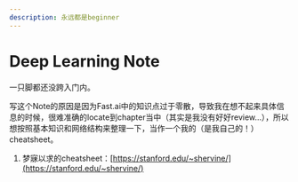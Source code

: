 ```yaml
---
description: 永远都是beginner
---
```


# Deep Learning Note

一只脚都还没跨入门内。

写这个Note的原因是因为Fast.ai中的知识点过于零散，导致我在想不起来具体信息的时候，很难准确的locate到chapter当中（其实是我没有好好review...），所以想按照基本知识和网络结构来整理一下，当作一个我的（是我自己的！）cheatsheet。

1. 梦寐以求的cheatsheet：[https://stanford.edu/~shervine/](https://stanford.edu/~shervine/)

